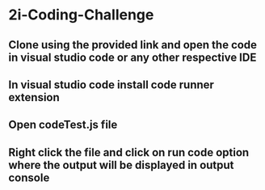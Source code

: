 # 2i-Coding-Challenge

## Clone using the provided link and open the code in visual studio code or any other respective IDE

## In visual studio code install code runner extension 

## Open codeTest.js file

## Right click the file and click on run code option where the output will be displayed in output console